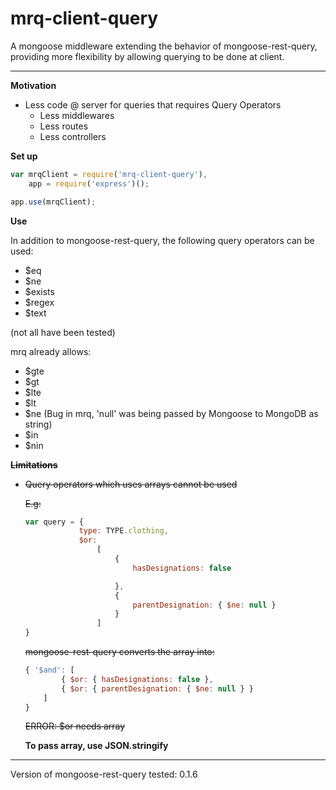 # mrq-client-query
A mongoose middleware extending the behavior of mongoose-rest-query, providing more flexibility by allowing querying to be done at client.

----------

**Motivation**
- Less code @ server for queries that requires Query Operators
    - Less middlewares
    - Less routes
    - Less controllers

**Set up**
```js
var mrqClient = require('mrq-client-query'),
    app = require('express')();

app.use(mrqClient);
```

**Use**

In addition to mongoose-rest-query, the following query operators can be used:
- $eq
- $ne
- $exists
- $regex
- $text

(not all have been tested)

mrq already allows:
- $gte
- $gt
- $lte
- $lt
- $ne (Bug in mrq, 'null' was being passed by Mongoose to MongoDB as string)
- $in
- $nin

~~**Limitations**~~
- ~~Query operators which uses arrays cannot be used~~

    ~~E.g:~~

    ```js
    var query = {
                type: TYPE.clothing,
                $or:
                    [
                        {
                            hasDesignations: false

                        },
                        {
                            parentDesignation: { $ne: null }
                        }
                    ]
    }
    
    ```

    ~~mongoose-rest-query converts the array into:~~
    ```js
    { '$and': [ 
            { $or: { hasDesignations: false }, 
            { $or: { parentDesignation: { $ne: null } }
        ]
    }
    ```
    ~~ERROR: $or needs array~~

    **To pass array, use JSON.stringify**
    

----------

Version of mongoose-rest-query tested: 0.1.6
